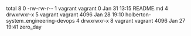 total 8
0 -rw-rw-r-- 1 vagrant vagrant    0 Jan 31 13:15 README.md
4 drwxrwxr-x 5 vagrant vagrant 4096 Jan 28 19:10 holberton-system_engineering-devops
4 drwxrwxr-x 8 vagrant vagrant 4096 Jan 27 19:41 zero_day
